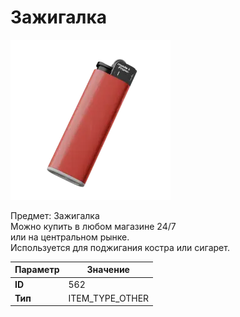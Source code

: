 # Зажигалка

![Item Image](../img/562.webp?raw=true)

Предмет: Зажигалка<br>Можно купить в любом магазине 24/7<br>или на центральном рынке.<br>Используется для поджигания костра или сигарет.


| Параметр | Значение |
|----------|----------|
| **ID** | 562 |
| **Тип** | ITEM_TYPE_OTHER |

